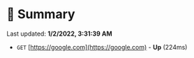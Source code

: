 # 📖 Summary
Last updated: **1/2/2022, 3:31:39 AM**

- `GET` [https://google.com](https://google.com) - **Up** (224ms)
